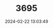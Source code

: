 ---
title: "3695"
category: "Cambarus georgiae"
draft: false
date: 2024-02-22 13:03:49
languages:
  English: ["Little Tennessee River Crayfish"]
---